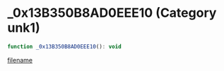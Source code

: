 # _0x13B350B8AD0EEE10 (Category unk1)

```js
function _0x13B350B8AD0EEE10(): void
```

[filename](_0x13B350B8AD0EEE10_m.md ':include')